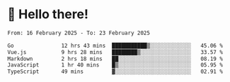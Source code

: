 # 👋 Hello there!

<!--START_SECTION:waka-->

```txt
From: 16 February 2025 - To: 23 February 2025

Go               12 hrs 43 mins  ███████████▒░░░░░░░░░░░░░   45.06 %
Vue.js           9 hrs 28 mins   ████████▒░░░░░░░░░░░░░░░░   33.57 %
Markdown         2 hrs 18 mins   ██░░░░░░░░░░░░░░░░░░░░░░░   08.19 %
JavaScript       1 hr 40 mins    █▒░░░░░░░░░░░░░░░░░░░░░░░   05.95 %
TypeScript       49 mins         ▓░░░░░░░░░░░░░░░░░░░░░░░░   02.91 %
```

<!--END_SECTION:waka-->
